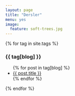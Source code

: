 ```yaml
---
layout: page
title: "Dersler"
menu: yes
image:
  feature: soft-trees.jpg
---
```


<div>
{% for tag in site.tags %}
  <h3>{{ tag[blog] }}</h3>
  <ul>
    {% for post in tag[blog] %}
      <li><a href="{{ post.url }}">{{ post.title }}</a></li>
    {% endfor %}
  </ul>
{% endfor %}
</div>